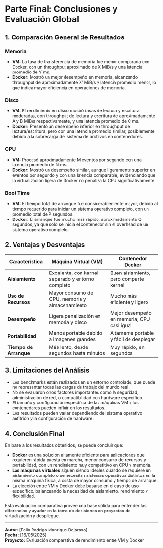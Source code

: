 # Parte Final: Conclusiones y Evaluación Global

## 1. Comparación General de Resultados

### Memoria
- **VM:** La tasa de transferencia de memoria fue menor comparada con Docker, con un throughput aproximado de X MiB/s y una latencia promedio de Y ms.
- **Docker:** Mostró un mejor desempeño en memoria, alcanzando throughput de aproximadamente X' MiB/s y latencia promedio menor, lo que indica mayor eficiencia en operaciones de memoria.

### Disco
- **VM:** El rendimiento en disco mostró tasas de lectura y escritura moderadas, con throughput de lectura y escritura de aproximadamente A y B MiB/s respectivamente, y una latencia promedio de C ms.
- **Docker:** Presentó un desempeño inferior en throughput de lectura/escritura, pero con una latencia promedio similar, posiblemente debido a la sobrecarga del sistema de archivos en contenedores.

### CPU
- **VM:** Procesó aproximadamente M eventos por segundo con una latencia promedio de N ms.
- **Docker:** Mostró un desempeño similar, aunque ligeramente superior en eventos por segundo y con una latencia comparable, evidenciando que la virtualización ligera de Docker no penaliza la CPU significativamente.

### Boot Time
- **VM:** El tiempo total de arranque fue considerablemente mayor, debido al tiempo requerido para iniciar un sistema operativo completo, con un promedio total de P segundos.
- **Docker:** El arranque fue mucho más rápido, aproximadamente Q segundos, ya que solo se inicia el contenedor sin el overhead de un sistema operativo completo.

## 2. Ventajas y Desventajas

| Característica        | Máquina Virtual (VM)                              | Contenedor Docker                                |
|----------------------|--------------------------------------------------|-------------------------------------------------|
| **Aislamiento**       | Excelente, con kernel separado y entorno completo| Buen aislamiento, pero comparte kernel          |
| **Uso de Recursos**   | Mayor consumo de CPU, memoria y almacenamiento   | Mucho más eficiente y ligero                     |
| **Desempeño**         | Ligera penalización en memoria y disco           | Mejor desempeño en memoria, CPU casi igual      |
| **Portabilidad**      | Menos portable debido a imagenes grandes         | Altamente portable y fácil de desplegar         |
| **Tiempo de Arranque**| Más lento, desde segundos hasta minutos          | Muy rápido, en segundos                          |

## 3. Limitaciones del Análisis

- Los benchmarks están realizados en un entorno controlado, que puede no representar todas las cargas de trabajo del mundo real.  
- No se evaluaron otros factores importantes como la seguridad, administración de red, o compatibilidad con hardware específico.  
- El tamaño y configuración específica de las máquinas VM y los contenedores pueden influir en los resultados.  
- Los resultados pueden variar dependiendo del sistema operativo anfitrión y la configuración de hardware.

## 4. Conclusión Final

En base a los resultados obtenidos, se puede concluir que:

- **Docker** es una solución altamente eficiente para aplicaciones que requieren rápida puesta en marcha, menor consumo de recursos y portabilidad, con un rendimiento muy competitivo en CPU y memoria.  
- **Las máquinas virtuales** siguen siendo ideales cuando se requiere un aislamiento completo o se necesitan sistemas operativos distintos en la misma máquina física, a costa de mayor consumo y tiempo de arranque.  
- La elección entre VM y Docker debe basarse en el caso de uso específico, balanceando la necesidad de aislamiento, rendimiento y flexibilidad.

Esta evaluación comparativa provee una base sólida para entender las diferencias y ayudar en la toma de decisiones en proyectos de virtualización y despliegue.

---

**Autor:** [Felix Rodrigo Manrique Bejarano]  
**Fecha:** [16/05/2025]  
**Proyecto:** Evaluación comparativa de rendimiento entre VM y Docker